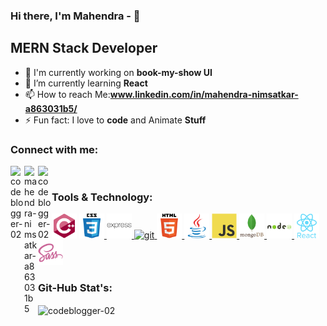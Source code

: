 ### Hi there, I'm Mahendra - 👋

## MERN Stack Developer

- 🔭 I'm currently working on **book-my-show UI**
- 🌱 I’m currently learning **React**
- 📫 How to reach Me:**www.linkedin.com/in/mahendra-nimsatkar-a863031b5/**
- ⚡ Fun fact: I love to **code** and Animate **Stuff**



### Connect with me:
<p align="left">
<a href="https://twitter.com/Mahendr22536066?s=09" target="blank"><img align="left"src="https://img.icons8.com/office/16/000000/twitter.png" alt="codeblogger-02" width="22px" /></a>

<a href="https://linkedin.com/in/mahendra-nimsatkar-a863031b5" target="blank"><img align="left" src="https://raw.githubusercontent.com/rahuldkjain/github-profile-readme-generator/master/src/images/icons/Social/linked-in-alt.svg" alt="mahendra-nimsatkar-a863031b5" width="22px" /></a>

<a href="https://www.instagram.com/3da.rtist/"><img align="left" src="https://img.icons8.com/fluent/48/000000/instagram-new.png" alt="codeblogger-02" width="22px"/></a>
</p>

<br />

### Tools & Technology:

<p align="left"> <a href="https://www.w3schools.com/cpp/" target="_blank"> <img src="https://raw.githubusercontent.com/devicons/devicon/master/icons/cplusplus/cplusplus-original.svg" alt="cplusplus" width="40" height="40"/></a>
 <a href="https://www.w3schools.com/css/" target="_blank"> <img src="https://raw.githubusercontent.com/devicons/devicon/master/icons/css3/css3-original-wordmark.svg" alt="css3" width="40" height="40"/> </a> <a href="https://expressjs.com" target="_blank"> <img src="https://raw.githubusercontent.com/devicons/devicon/master/icons/express/express-original-wordmark.svg" alt="express" width="40" height="40"/> </a> <a href="https://git-scm.com/" target="_blank"> <img src="https://www.vectorlogo.zone/logos/git-scm/git-scm-icon.svg" alt="git" width="40" height="40"/> </a><a href="https://www.w3.org/html/" target="_blank"> <img src="https://raw.githubusercontent.com/devicons/devicon/master/icons/html5/html5-original-wordmark.svg" alt="html5" width="40" height="40"/> </a> 
  <a href="https://www.java.com" target="_blank"> <img src="https://raw.githubusercontent.com/devicons/devicon/master/icons/java/java-original.svg" alt="java" width="40" height="40"/> </a><a href="https://developer.mozilla.org/en-US/docs/Web/JavaScript" target="_blank"> <img src="https://raw.githubusercontent.com/devicons/devicon/master/icons/javascript/javascript-original.svg" alt="javascript" width="40" height="40"/> </a> <a href="https://www.mongodb.com/" target="_blank"> <img src="https://raw.githubusercontent.com/devicons/devicon/master/icons/mongodb/mongodb-original-wordmark.svg" alt="mongodb" width="40" height="40"/> </a><a href="https://nodejs.org" target="_blank"> <img src="https://raw.githubusercontent.com/devicons/devicon/master/icons/nodejs/nodejs-original-wordmark.svg" alt="nodejs" width="40" height="40"/> </a><a href="https://reactjs.org/" target="_blank"> <img src="https://raw.githubusercontent.com/devicons/devicon/master/icons/react/react-original-wordmark.svg" alt="react" width="40" height="40"/> </a><a href="https://sass-lang.com" target="_blank"> <img src="https://raw.githubusercontent.com/devicons/devicon/master/icons/sass/sass-original.svg" alt="sass" width="40" height="40"/> </a> </p>


### Git-Hub Stat's:

<img align="center" src="https://github-readme-stats.vercel.app/api?username=codeblogger-02&show_icons=true&locale=en" alt="codeblogger-02" />